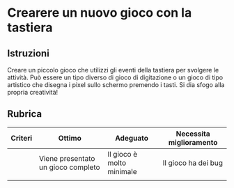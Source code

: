 # Crearere un nuovo gioco con la tastiera

## Istruzioni

Creare un piccolo gioco che utilizzi gli eventi della tastiera per svolgere le attività. Può essere un tipo diverso di gioco di digitazione o un gioco di tipo artistico che disegna i pixel sullo schermo premendo i tasti. Si dia sfogo alla propria creatività!

## Rubrica

| Criteri | Ottimo | Adeguato | Necessita miglioramento |
| -------- | ------------------------ | ------------------------ | ----------------- |
|          | Viene presentato un gioco completo | Il gioco è molto minimale | Il gioco ha dei bug |
|          |